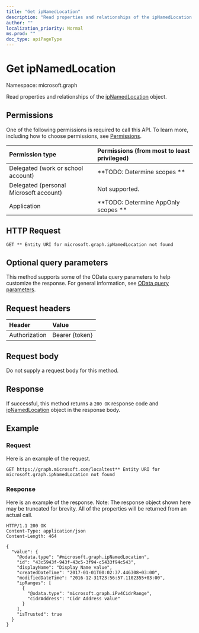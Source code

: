 ```yaml
---
title: "Get ipNamedLocation"
description: "Read properties and relationships of the ipNamedLocation object."
author: ""
localization_priority: Normal
ms.prod: ""
doc_type: apiPageType
---
```


# Get ipNamedLocation

Namespace: microsoft.graph

Read properties and relationships of the [ipNamedLocation](../resources/ipnamedlocation.md) object.

## Permissions
One of the following permissions is required to call this API. To learn more, including how to choose permissions, see [Permissions](/concepts/permissions-reference.md).

|Permission type|Permissions (from most to least privileged)|
|:---|:---|
|Delegated (work or school account)|**TODO: Determine scopes **|
|Delegated (personal Microsoft account)|Not supported.|
|Application|**TODO: Determine AppOnly scopes **|

## HTTP Request
<!-- {
  "blockType": "ignored"
}
-->
``` http
GET ** Entity URI for microsoft.graph.ipNamedLocation not found
```

## Optional query parameters
This method supports some of the OData query parameters to help customize the response. For general information, see [OData query parameters](/graph/query-parameters).

## Request headers
|Header|Value|
|:---|:---|
|Authorization|Bearer {token}|

## Request body
Do not supply a request body for this method.

## Response
If successful, this method returns a `200 OK` response code and [ipNamedLocation](../resources/ipnamedlocation.md) object in the response body.

## Example

### Request
Here is an example of the request.
<!-- {
  "blockType": "request",
  "name": "get_ipnamedlocation"
}
-->
``` http
GET https://graph.microsoft.com/localtest** Entity URI for microsoft.graph.ipNamedLocation not found
```

### Response
Here is an example of the response. Note: The response object shown here may be truncated for brevity. All of the properties will be returned from an actual call.
<!-- {
  "blockType": "response",
  "truncated": true,
  "@odata.type": "microsoft.graph.ipNamedLocation"
}
-->
``` http
HTTP/1.1 200 OK
Content-Type: application/json
Content-Length: 464

{
  "value": {
    "@odata.type": "#microsoft.graph.ipNamedLocation",
    "id": "43c5943f-943f-43c5-3f94-c5433f94c543",
    "displayName": "Display Name value",
    "createdDateTime": "2017-01-01T00:02:37.446308+03:00",
    "modifiedDateTime": "2016-12-31T23:56:57.1102355+03:00",
    "ipRanges": [
      {
        "@odata.type": "microsoft.graph.iPv4CidrRange",
        "cidrAddress": "Cidr Address value"
      }
    ],
    "isTrusted": true
  }
}
```

